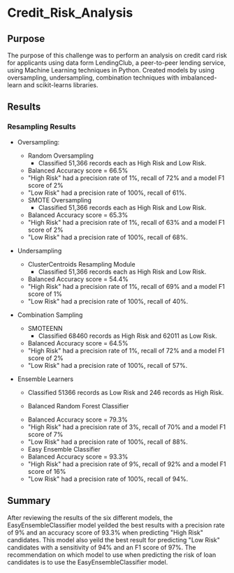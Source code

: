 # Credit_Risk_Analysis

## Purpose
The purpose of this challenge was to perform an analysis on credit card risk for applicants using data form LendingClub, a peer-to-peer lending service, using Machine Learning techniques in Python. Created models by using oversampling, undersampling, combination techniques with imbalanced-learn and scikit-learns libraries. 

## Results
### Resampling Results

* Oversampling: 
    
    - Random Oversampling
        - Classified 51,366 records each as High Risk and Low Risk. 
 
    * Balanced Accuracy score = 66.5%
    * "High Risk" had a precision rate of 1%, recall of 72% and a model F1 score of 2%
    * "Low Risk" had a precision rate of 100%, recall of 61%.

    - SMOTE Oversampling
        - Classified 51,366 records each as High Risk and Low Risk. 
    * Balanced Accuracy score = 65.3%
    * "High Risk" had a precision rate of 1%, recall of 63% and a model F1 score of 2%
    * "Low Risk" had a precision rate of 100%, recall of 68%.

* Undersampling

    - ClusterCentroids Resampling Module 
        - Classified 51,366 records each as High Risk and Low Risk. 

    * Balanced Accuracy score = 54.4%
    * "High Risk" had a precision rate of 1%, recall of 69% and a model F1 score of 1%
    * "Low Risk" had a precision rate of 100%, recall of 40%.

* Combination Sampling
    - SMOTEENN
        - Classified 68460 records as High Risk and 62011 as Low Risk. 

    * Balanced Accuracy score = 64.5%
    * "High Risk" had a precision rate of 1%, recall of 72% and a model F1 score of 2%
    * "Low Risk" had a precision rate of 100%, recall of 57%.


* Ensemble Learners
    - Classified 51366 records as Low Risk and 246 records as High Risk. 

    - Balanced Random Forest Classifier

    * Balanced Accuracy score = 79.3%
    * "High Risk" had a precision rate of 3%, recall of 70% and a model F1 score of 7%
    * "Low Risk" had a precision rate of 100%, recall of 88%.

    - Easy Ensemble Classifier

    * Balanced Accuracy score = 93.3%
    * "High Risk" had a precision rate of 9%, recall of 92% and a model F1 score of 16%
    * "Low Risk" had a precision rate of 100%, recall of 94%.

## Summary
After reviewing the results of the six different models, the EasyEnsembleClassifier model yeilded the best results with a precision rate of 9% and an accuracy score of 93.3% when predicting "High Risk" candidates. This model also yeild the best result for predicting "Low Risk" candidates with a sensitivity of 94% and an F1 score of 97%. The recommendation on which model to use when predicting the risk of loan candidates is to use the EasyEnsembleClassifier model. 
